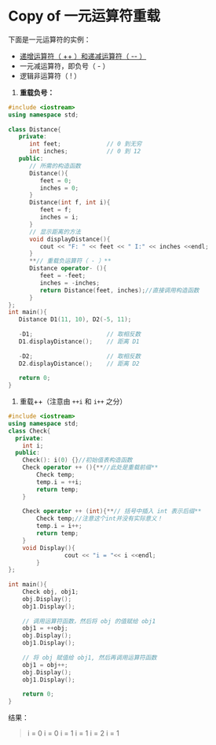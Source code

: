# Copy of 一元运算符重载

下面是一元运算符的实例：

- [递增运算符（ ++ ）和递减运算符（ -- ）](https://www.runoob.com/cplusplus/increment-decrement-operators-overloading.html)
- 一元减运算符，即负号（ - ）
- 逻辑非运算符（ ! ）
1. **重载负号：**

```cpp
#include <iostream>
using namespace std;
 
class Distance{
   private:
      int feet;             // 0 到无穷
      int inches;           // 0 到 12
   public:
      // 所需的构造函数
      Distance(){
         feet = 0;
         inches = 0;
      }
      Distance(int f, int i){
         feet = f;
         inches = i;
      }
      // 显示距离的方法
      void displayDistance(){
         cout << "F: " << feet << " I:" << inches <<endl;
      }
      **// 重载负运算符（ - ）**
      Distance operator- (){
         feet = -feet;
         inches = -inches;
         return Distance(feet, inches);//直接调用构造函数
      }
};
int main(){
   Distance D1(11, 10), D2(-5, 11);
 
   -D1;                     // 取相反数
   D1.displayDistance();    // 距离 D1
 
   -D2;                     // 取相反数
   D2.displayDistance();    // 距离 D2
 
   return 0;
}
```

1. 重载++（注意由 `++i` 和 `i++` 之分）

```cpp
#include <iostream>
using namespace std;
class Check{
  private:
    int i;
  public:
    Check(): i(0) {}//初始值表构造函数
    Check operator ++ (){**//此处是重载前缀**
        Check temp;
        temp.i = ++i;
        return temp;
    }
 
    Check operator ++ (int){**// 括号中插入 int 表示后缀**
        Check temp;//注意这个int并没有实际意义！
        temp.i = i++;
        return temp;
    }
    void Display(){ 
				cout << "i = "<< i <<endl; 
		}
};
 
int main(){
    Check obj, obj1;    
    obj.Display(); 
    obj1.Display();
 
    // 调用运算符函数，然后将 obj 的值赋给 obj1
    obj1 = ++obj;
    obj.Display();
    obj1.Display();
 
    // 将 obj 赋值给 obj1, 然后再调用运算符函数
    obj1 = obj++;
    obj.Display();
    obj1.Display();
 
    return 0;
}
```

结果：

> i = 0
i = 0
i = 1
i = 1
i = 2
i = 1
>